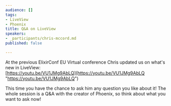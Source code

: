 ```yaml
---
audience: []
tags:
- LiveView
- Phoenix
title: Q&A on LiveView
speakers:
- _participants/chris-mccord.md
published: false

---
```

At the previous ElixirConf EU Virtual conference Chris updated us on what's new in LiveView:  
[https://youtu.be/VU1JMg9AbLQ](https://youtu.be/VU1JMg9AbLQ "https://youtu.be/VU1JMg9AbLQ")  
  
This time you have the chance to ask him any question you like about it! The whole session is a Q&A with the creator of Phoenix, so think about what you want to ask now!